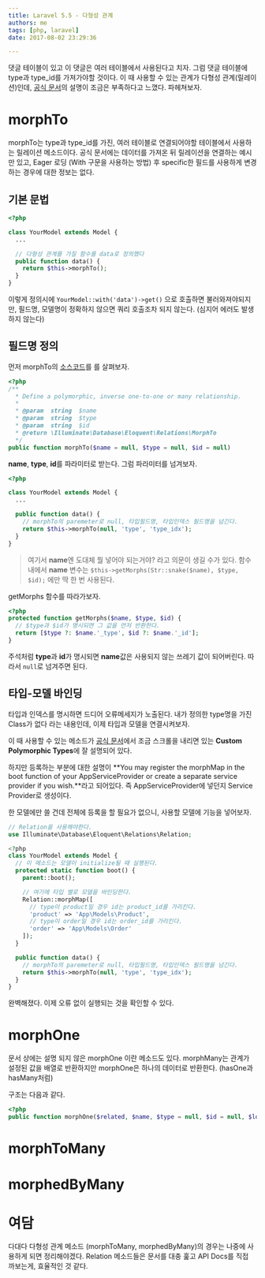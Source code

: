 ```yaml
---
title: Laravel 5.5 - 다형성 관계
authors: me
tags: [php, laravel]
date: 2017-08-02 23:29:36

---
```


댓글 테이블이 있고 이 댓글은 여러 테이블에서 사용된다고 치자.
그럼 댓글 테이블에 type과 type_id를 가져가야할 것이다.
이 때 사용할 수 있는 관계가 다형성 관계(릴레이션)인데, [공식 문서](https://laravel.com/docs/5.4/eloquent-relationships#polymorphic-relations)의 설명이 조금은 부족하다고 느꼈다. 파헤쳐보자.

# morphTo

morphTo는 type과 type_id를 가진, 여러 테이블로 연결되어야할 테이블에서 사용하는 릴레이션 메소드이다.
공식 문서에는 데이터를 가져온 뒤 릴레이션을 연결하는 예시만 있고, Eager 로딩 (With 구문을 사용하는 방법) 후 specific한 필드를 사용하게 변경하는 경우에 대한 정보는 없다.

## 기본 문법

```php title="YourModel.php"
<?php

class YourModel extends Model {
  ...

  // 다형성 관계를 가질 함수를 data로 정의했다
  public function data() {
    return $this->morphTo();
  }
}
```

이렇게 정의시에 `YourModel::with('data')->get()` 으로 호출하면 불러와져야되지만, 필드명, 모델명이 정확하지 않으면 쿼리 호출조차 되지 않는다.
(심지어 에러도 발생하지 않는다)

## 필드명 정의

먼저 morphTo의 [소스코드](https://github.com/laravel/framework/blob/5.4/src/Illuminate/Database/Eloquent/Concerns/HasRelationships.php#L133-L150)를 를 살펴보자.

```php title="morphTo"
<?php
/**
  * Define a polymorphic, inverse one-to-one or many relationship.
  *
  * @param  string  $name
  * @param  string  $type
  * @param  string  $id
  * @return \Illuminate\Database\Eloquent\Relations\MorphTo
  */
public function morphTo($name = null, $type = null, $id = null)
```

**name**, **type**, **id**를 파라미터로 받는다. 그럼 파라미터를 넘겨보자.

```php title="YourModel.php"
<?php

class YourModel extends Model {
  ...

  public function data() {
    // morphTo의 paremeter로 null, 타입필드명, 타입인덱스 필드명을 넘긴다.
    return $this->morphTo(null, 'type', 'type_idx');
  }
}
```

> 여기서 **name**엔 도대체 뭘 넣어야 되는거야? 라고 의문이 생길 수가 있다.
> 함수 내에서 **name** 변수는 `$this->getMorphs(Str::snake($name), $type, $id);` 에만 딱 한 번 사용된다.

getMorphs 함수를 따라가보자.

```php title="getMorphs"
<?php
protected function getMorphs($name, $type, $id) {
  // $type과 $id가 명시되면 그 값을 먼저 반환한다.
  return [$type ?: $name.'_type', $id ?: $name.'_id'];
}
```

주석처럼 **type**과 **id**가 명시되면 **name**값은 사용되지 않는 쓰레기 값이 되어버린다.
따라서 `null`로 넘겨주면 된다.

## 타입-모델 바인딩

타입과 인덱스를 명시하면 드디어 오류메세지가 노출된다.
내가 정의한 type명을 가진 Class가 없다 라는 내용인데, 이제 타입과 모델을 연결시켜보자.

이 때 사용할 수 있는 메소드가 [공식 문서](https://laravel.com/docs/5.4/eloquent-relationships#polymorphic-relations)에서 조금 스크롤을 내리면 있는 **Custom Polymorphic Types**에 잘 설명되어 있다.

하지만 등록하는 부분에 대한 설명이 **You may register the morphMap in the boot function of your AppServiceProvider or create a separate service provider if you wish.**라고 되어있다. 즉 AppServiceProvider에 넣던지 Service Provider로 생성이다.

한 모델에만 쓸 건데 전체에 등록을 할 필요가 없으니, 사용할 모델에 기능을 넣어보자.

```php title="YourModel.php"
// Relation을 사용해야한다.
use Illuminate\Database\Eloquent\Relations\Relation;

<?php
class YourModel extends Model {
  // 이 메소드는 모델이 initialize될 때 실행된다.
  protected static function boot() {
    parent::boot();

    // 여기에 타입 별로 모델을 바인딩한다.
    Relation::morphMap([
      // type이 product일 경우 id는 product_id를 가리킨다.
      'product' => 'App\Models\Product',
      // type이 order일 경우 id는 order_id를 가리킨다.
      'order' => 'App\Models\Order'
    ]);
  }

  public function data() {
    // morphTo의 paremeter로 null, 타입필드명, 타입인덱스 필드명을 넘긴다.
    return $this->morphTo(null, 'type', 'type_idx');
  }
}
```

완벽해졌다. 이제 오류 없이 실행되는 것을 확인할 수 있다.

# morphOne

문서 상에는 설명 되지 않은 morphOne 이란 메소드도 있다.
morphMany는 관계가 설정된 값을 배열로 반환하지만 morphOne은 하나의 데이터로 반환한다. (hasOne과 hasMany처럼)

구조는 다음과 같다.

```php
<?php
public function morphOne($related, $name, $type = null, $id = null, $localKey = null)
```

# morphToMany

# morphedByMany

# 여담

다대다 다형성 관계 메소드 (morphToMany, morphedByMany)의 경우는 나중에 사용하게 되면 정리해야겠다.
Relation 메소드들은 문서를 대충 훑고 API Docs를 직접 까보는게, 효율적인 것 같다.
